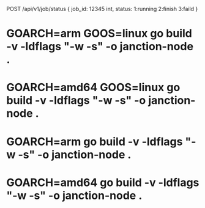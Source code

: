 POST /api/v1/job/status
{
    job_id: 12345  int,
    status:  1:running 2:finish 3:faild
}


# GOARCH=arm GOOS=linux go build -v -ldflags "-w -s" -o janction-node .
# GOARCH=amd64 GOOS=linux go build -v -ldflags "-w -s" -o janction-node .
# GOARCH=arm go build -v -ldflags "-w -s" -o janction-node .
# GOARCH=amd64 go build -v -ldflags "-w -s" -o janction-node .